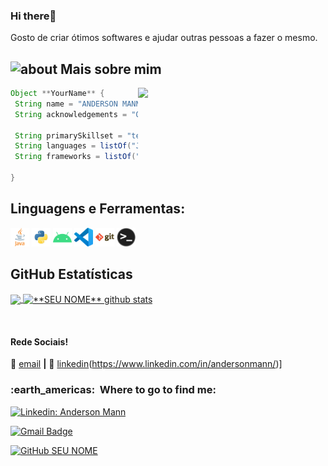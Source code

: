 ### Hi there👋

Gosto de criar ótimos softwares e ajudar outras pessoas a fazer o mesmo.

## <img width="45" alt="about" src="https://raw.github.com/elizarov/elizarov/master/about.png"> Mais sobre mim

<img align="right" width="300" src="https://i2.wp.com/allhtaccess.info/wp-content/uploads/2018/03/programming.gif?fit=1281%2C716&ssl=1" />

```java
Object **YourName** {
 String name = "ANDERSON MANN"
 String acknowledgements = "Quality, Automation, DevOps, Software Engineer"
 
 String primarySkillset = "test automation, software quality"
 String languages = listOf("Java", "Python") 
 String frameworks = listOf("Selenium WedDriver", "TestNG", "Appium", "JUnit", "RestAssured") 
 
}
```

## **Linguagens e Ferramentas:**  

<code><img height="30" src="https://raw.githubusercontent.com/github/explore/80688e429a7d4ef2fca1e82350fe8e3517d3494d/topics/java/java.png"></code>
<code><img height="30" src="https://raw.githubusercontent.com/github/explore/80688e429a7d4ef2fca1e82350fe8e3517d3494d/topics/python/python.png"></code>
<code><img height="30" src="https://raw.githubusercontent.com/github/explore/80688e429a7d4ef2fca1e82350fe8e3517d3494d/topics/android/android.png"></code>
<code><img height="30" src="https://raw.githubusercontent.com/github/explore/80688e429a7d4ef2fca1e82350fe8e3517d3494d/topics/visual-studio-code/visual-studio-code.png"></code>
<code><img height="30" src="https://raw.githubusercontent.com/github/explore/80688e429a7d4ef2fca1e82350fe8e3517d3494d/topics/git/git.png"></code>
<code><img height="30" src="https://raw.githubusercontent.com/github/explore/80688e429a7d4ef2fca1e82350fe8e3517d3494d/topics/terminal/terminal.png"></code>


## **GitHub Estatísticas**

<a href="https://github.com/Gurupreet">
  <img align="center" src="https://github-readme-stats.vercel.app/api/top-langs/?username=andersonmann&theme=dracula&hide_langs_below=1" />
</a>

<a href="https://github.com/Gurupreet">
 <img align="center" src="https://github-readme-stats.vercel.app/api?username=andersonmann&show_icons=true&theme=dracula&line_height=27" alt="**SEU NOME** github stats"/>
</a>

[website]: https://codedev.ga/
[twitter]: https://twitter.com/SEUTWITTER
[youtube]: https://www.youtube.com/user/SEUYOUTUBE/
[instagram]: https://www.instagram.com/SEUINSTAGRAM/
[linkedin]: https://www.linkedin.com/in/SEULINKEDIN/
<br>

#### Rede Sociais!

🏡 [email](anderson.civil@hotmail.com) **|** 
👔 [linkedin][linkedin](https://www.linkedin.com/in/andersonmann/)]


<h3> :earth_americas: &nbsp;Where to go to find me: </h3> 

[![Linkedin: Anderson Mann](https://img.shields.io/badge/-AndersonMann-blue?style=flat-square&logo=Linkedin&logoColor=white&link=LINK-DO-SEU-LINKEDIN)](https://www.linkedin.com/in/andersonmann/)

[![Gmail Badge](https://img.shields.io/badge/-seuemail@email.com-006bed?style=flat-square&logo=Gmail&logoColor=white&link=mailto:anderson.civil@hotmail.com)](mailto:anderson.civil@hotmail.com)

[![GitHub SEU NOME]( https://img.shields.io/github/followers/andersonmann?label=follow&style=social)](https://github.com/andersonmann)

